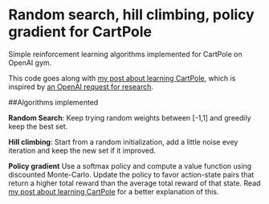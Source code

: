 # Random search, hill climbing, policy gradient for CartPole

Simple reinforcement learning algorithms implemented for CartPole on OpenAI gym.

This code goes along with [my post about learning CartPole](http://kvfrans.com/simple-algoritms-for-solving-cartpole/), which is inspired by [an OpenAI request for research](https://openai.com/requests-for-research/#cartpole).

##Algorithms implemented

**Random Search**: Keep trying random weights between [-1,1] and greedily keep the best set.

**Hill climbing**: Start from a random initialization, add a little noise evey iteration and keep the new set if it improved.

**Policy gradient** Use a softmax policy and compute a value function using discounted Monte-Carlo. Update the policy to favor action-state pairs that return a higher total reward than the average total reward of that state. Read [my post about learning CartPole](http://kvfrans.com/simple-algoritms-for-solving-cartpole/) for a better explanation of this.
